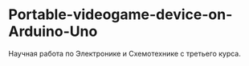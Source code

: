 # Portable-videogame-device-on-Arduino-Uno
Научная работа по Электронике и Схемотехнике с третьего курса.
